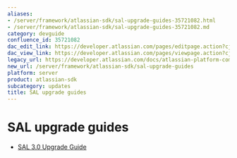 ```yaml
---
aliases:
- /server/framework/atlassian-sdk/sal-upgrade-guides-35721082.html
- /server/framework/atlassian-sdk/sal-upgrade-guides-35721082.md
category: devguide
confluence_id: 35721082
dac_edit_link: https://developer.atlassian.com/pages/editpage.action?cjm=wozere&pageId=35721082
dac_view_link: https://developer.atlassian.com/pages/viewpage.action?cjm=wozere&pageId=35721082
legacy_url: https://developer.atlassian.com/docs/atlassian-platform-common-components/shared-access-layer/sal-upgrade-guides
new_url: /server/framework/atlassian-sdk/sal-upgrade-guides
platform: server
product: atlassian-sdk
subcategory: updates
title: SAL upgrade guides
---
```

# SAL upgrade guides

-   [SAL 3.0 Upgrade Guide](/server/framework/atlassian-sdk/sal-3-0-upgrade-guide)














































































































































































































































